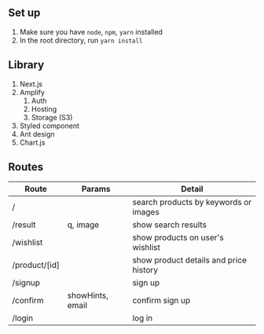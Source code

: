 
## Set up
1. Make sure you have `node`, `npm`, `yarn` installed
2. In the root directory, run `yarn install`

## Library
1. Next.js
2. Amplify
   1. Auth
   2. Hosting
   3. Storage (S3)
3. Styled component
4. Ant design
5. Chart.js

## Routes

Route | Params | Detail
--- | --- | ---
/ | | search products by keywords or images
/result | q, image | show search results
/wishlist | | show products on user's wishlist
/product/[id] | | show product details and price history
/signup | | sign up
/confirm | showHints, email | confirm sign up
/login | | log in